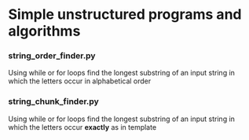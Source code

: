 # Simple unstructured programs and algorithms

### string_order_finder.py
Using while or for loops find the longest substring of an input string in which the letters occur in alphabetical order

### string_chunk_finder.py
Using while or for loops find the longest substring of an input string in which the letters occur **exactly** as in template